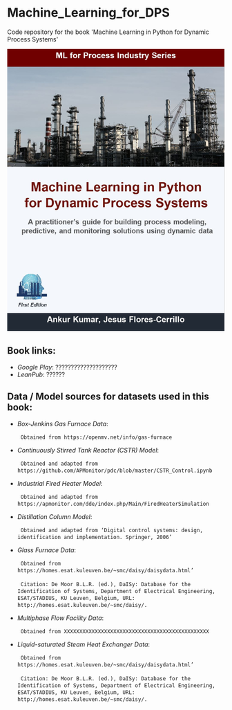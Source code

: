 # Machine_Learning_for_DPS

Code repository for the book 'Machine Learning in Python for Dynamic Process Systems'

![](/Images/coverPage1.JPG)

## Book links:
- *Google Play*: ????????????????????
- *LeanPub*: ??????

## Data / Model sources for datasets used in this book:
- *Box-Jenkins Gas Furnace Data*:  

       Obtained from https://openmv.net/info/gas-furnace
       
             
- *Continuously Stirred Tank Reactor (CSTR) Model*:

       Obtained and adapted from https://github.com/APMonitor/pdc/blob/master/CSTR_Control.ipynb 
       
             
- *Industrial Fired Heater Model*:

       Obtained and adapted from https://apmonitor.com/dde/index.php/Main/FiredHeaterSimulation 
       
             
- *Distillation Column Model*:

       Obtained and adapted from ‘Digital control systems: design, identification and implementation. Springer, 2006’ 
       
             
- *Glass Furnace Data*:

       Obtained from https://homes.esat.kuleuven.be/~smc/daisy/daisydata.html’
       
       Citation: De Moor B.L.R. (ed.), DaISy: Database for the Identification of Systems, Department of Electrical Engineering, ESAT/STADIUS, KU Leuven, Belgium, URL: http://homes.esat.kuleuven.be/~smc/daisy/. 
       
             
- *Multiphase Flow Facility  Data*:

       Obtained from XXXXXXXXXXXXXXXXXXXXXXXXXXXXXXXXXXXXXXXXXXXXXXX 
       
             
- *Liquid-saturated Steam Heat Exchanger Data*:

       Obtained from https://homes.esat.kuleuven.be/~smc/daisy/daisydata.html’
       
       Citation: De Moor B.L.R. (ed.), DaISy: Database for the Identification of Systems, Department of Electrical Engineering, ESAT/STADIUS, KU Leuven, Belgium, URL: http://homes.esat.kuleuven.be/~smc/daisy/.
       
       
       
       
   
       
       
       




